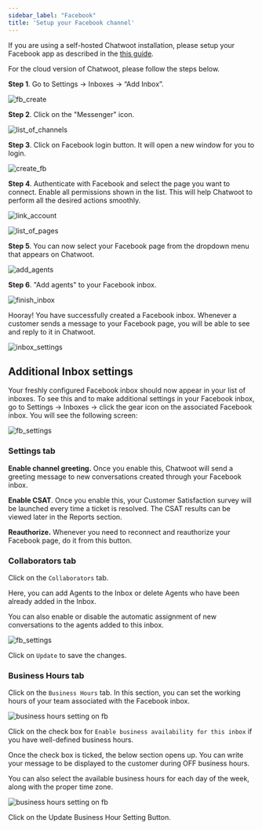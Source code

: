 ```yaml
---
sidebar_label: "Facebook"
title: 'Setup your Facebook channel'
---
```


If you are using a self-hosted Chatwoot installation, please setup your Facebook app as described in the [this guide](/docs/self-hosted/configuration/features/integrations/facebook-channel-setup).

For the cloud version of Chatwoot, please follow the steps below.

**Step 1**. Go to Settings → Inboxes → “Add Inbox”.

![fb_create](./images/facebook/add-inbox.png)

**Step 2**. Click on the "Messenger" icon.

![list_of_channels](./images/facebook/list_of_channels.png)

**Step 3**. Click on Facebook login button. It will open a new window for you to login.

![create_fb](./images/facebook/fb-signin-in-chatwoot.png)

**Step 4**. Authenticate with Facebook and select the page you want to connect. Enable all permissions shown in the list. This will help Chatwoot to perform all the desired actions smoothly.

![link_account](./images/facebook/authenticate-chatwoot.png)

![list_of_pages](./images/facebook/chatwoot-permissions.png)

**Step 5**. You can now select your Facebook page from the dropdown menu that appears on Chatwoot.

![add_agents](./images/facebook/choose-page.png)

**Step 6**. "Add agents" to your Facebook inbox.

![finish_inbox](./images/facebook/add-agents-to-fb.png)

Hooray! You have successfully created a Facebook inbox. Whenever a customer sends a message to your Facebook page, you will be able to see and reply to it in Chatwoot.

![inbox_settings](./images/facebook/fb-inbox-is-ready.png)

## Additional Inbox settings

Your freshly configured Facebook inbox should now appear in your list of inboxes. To see this and to make additional settings in your Facebook inbox, go to Settings → Inboxes → click the gear icon on the associated Facebook inbox. You will see the following screen:

![fb_settings](./images/facebook/fb-inbox-settings.png)

### Settings tab

**Enable channel greeting.** Once you enable this, Chatwoot will send a greeting message to new conversations created through your Facebook inbox. 

**Enable CSAT**. Once you enable this, your Customer Satisfaction survey will be launched every time a ticket is resolved. The CSAT results can be viewed later in the Reports section.

**Reauthorize.** Whenever you need to reconnect and reauthorize your Facebook page, do it from this button.

### Collaborators tab

Click on the `Collaborators` tab.

Here, you can add Agents to the Inbox or delete Agents who have been already added in the Inbox.

You can also enable or disable the automatic assignment of new conversations to the agents added to this inbox.

![fb_settings](./images/facebook/collaborators-on-fb.png)

Click on `Update` to save the changes.

### Business Hours tab

Click on the `Business Hours` tab. In this section, you can set the working hours of your team associated with the Facebook inbox.

![business hours setting on fb](./images/facebook/business-hrs-fb.png)

Click on the check box for `Enable business availability for this inbox` if you have well-defined business hours.

Once the check box is ticked, the below section opens up. You can write your message to be displayed to the customer during OFF business hours.

You can also select the available business hours for each day of the week, along with the proper time zone.

![business hours setting on fb](./images/facebook/business-hours-advanced-settings-fb.png)

Click on the Update Business Hour Setting Button.
